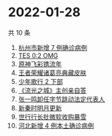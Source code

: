 # 2022-01-28

共 10 条

<!-- BEGIN -->
<!-- 最后更新时间 Fri Jan 28 2022 00:14:28 GMT+0800 (China Standard Time) -->

1. [杭州市新增 7 例确诊病例](https://www.zhihu.com/search?q=杭州疫情)
1. [TES 0:2 OMG](https://www.zhihu.com/search?q=tes)
1. [原神飞彩镌流年](https://www.zhihu.com/search?q=原神)
1. [王者荣耀诸葛亮典藏皮肤](https://www.zhihu.com/search?q=王者荣耀诸葛亮)
1. [少年歌行 2 下部](https://www.zhihu.com/search?q=少年歌行)
1. [《流光之城》主创亲自答](https://www.zhihu.com/search?q=流光之城)
1. [张一鸣卸任字节跳动法定代表人](https://www.zhihu.com/search?q=张一鸣)
1. [新秦时明月更新](https://www.zhihu.com/search?q=新秦时明月)
1. [世行行长批微软收购暴雪](https://www.zhihu.com/search?q=微软暴雪)
1. [河北新增 4 例本土确诊病例](https://www.zhihu.com/search?q=河北疫情)

<!-- END -->
